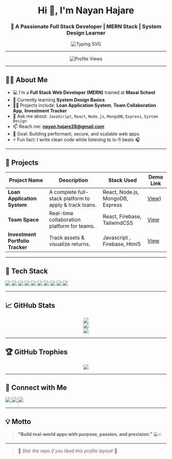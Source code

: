 <h1 align="center">Hi 👋, I'm Nayan Hajare</h1>
<h3 align="center">🚀 A Passionate Full Stack Developer | MERN Stack | System Design Learner</h3>

<p align="center">
  <img src="https://readme-typing-svg.demolab.com?font=Fira+Code&weight=500&size=22&pause=1000&center=true&vCenter=true&width=600&lines=Full+Stack+Developer+%7C+React+%7C+Node.js+%7C+MongoDB;Clean+Code+%7C+System+Design+%7C+Creative+UI+%7C+Problem+Solver" alt="Typing SVG" />
</p>

---

<p align="center">
  <img src="https://komarev.com/ghpvc/?username=nayanhajare&label=Profile%20views&color=0e75b6&style=flat" alt="Profile Views" />
</p>

---

## 🧑‍💻 About Me

- 💻 I’m a **Full Stack Web Developer (MERN)** trained at **Masai School**
- 🌱 Currently learning **System Design Basics**
- 👨‍💻 Projects include: **Loan Application System**, **Team Collaboration App**, **Investment Tracker**
- 💬 Ask me about: `JavaScript`, `React`, `Node.js`, `MongoDB`, `Express`, `System Design`
- 📫 Reach me: **nayan.hajare28@gmail.com**
- 🎯 Goal: Building performant, secure, and scalable web apps
- ⚡ Fun fact: I write clean code while listening to lo-fi beats 🎧

---

## 🚀 Projects

| Project Name                | Description                                             | Stack Used                        | Demo Link |
|----------------------------|---------------------------------------------------------|-----------------------------------|-----------|
| **Loan Application System**| A complete full-stack platform to apply & track loans. | React, Node.js, MongoDB, Express  | [View](https://loan-app-frontend-eight.vercel.app/dashboard)) |
| **Team Space**             | Real-time collaboration platform for teams.             | React, Firebase, TailwindCSS      | [View](https://teamspace12.netlify.app/) |
| **Investment Portfolio Tracker** | Track assets & visualize returns.                 |  Javascript , Firebase, Html5       | [View](https://nayan-investmentportfoliotracker.netlify.app/login.html) |

---

## 🔧 Tech Stack

<p align="left">
  <img src="https://img.shields.io/badge/React-61DAFB?style=for-the-badge&logo=react&logoColor=black" />
  <img src="https://img.shields.io/badge/Node.js-339933?style=for-the-badge&logo=node-dot-js&logoColor=white" />
  <img src="https://img.shields.io/badge/MongoDB-4EA94B?style=for-the-badge&logo=mongodb&logoColor=white" />
  <img src="https://img.shields.io/badge/Express.js-000000?style=for-the-badge&logo=express&logoColor=white" />
  <img src="https://img.shields.io/badge/JavaScript-F7DF1E?style=for-the-badge&logo=javascript&logoColor=black" />
  <img src="https://img.shields.io/badge/HTML5-E34F26?style=for-the-badge&logo=html5&logoColor=white" />
  <img src="https://img.shields.io/badge/CSS3-1572B6?style=for-the-badge&logo=css3&logoColor=white" />
  <img src="https://img.shields.io/badge/TailwindCSS-38B2AC?style=for-the-badge&logo=tailwind-css&logoColor=white" />
  <img src="https://img.shields.io/badge/Postman-FF6C37?style=for-the-badge&logo=postman&logoColor=white" />
  <img src="https://img.shields.io/badge/Firebase-FFCA28?style=for-the-badge&logo=firebase&logoColor=black" />
</p>

---

## 📈 GitHub Stats

<p align="center">
  <img src="https://github-readme-stats.vercel.app/api/top-langs?username=nayanhajare&show_icons=true&locale=en&layout=compact&theme=tokyonight" />
  <br />
  <img src="https://github-readme-stats.vercel.app/api?username=nayanhajare&show_icons=true&locale=en&theme=tokyonight" />
  <br />
  <img src="https://github-readme-streak-stats.herokuapp.com/?user=nayanhajare&theme=tokyonight" />
</p>

---

## 🏆 GitHub Trophies

<p align="center">
  <img src="https://github-profile-trophy.vercel.app/?username=nayanhajare&theme=gruvbox&row=1&column=6" />
</p>

---

## 🔗 Connect with Me

<p align="left">
  <a href="https://linkedin.com/in/nayan-hajare" target="_blank">
    <img src="https://img.shields.io/badge/LinkedIn-%230077B5.svg?&style=for-the-badge&logo=linkedin&logoColor=white"/>
  </a>
  <a href="mailto:nayan.hajare28@gmail.com">
    <img src="https://img.shields.io/badge/Gmail-D14836?style=for-the-badge&logo=gmail&logoColor=white"/>
  </a>
  <a href="https://github.com/nayanhajare" target="_blank">
    <img src="https://img.shields.io/badge/GitHub-%2312100E.svg?style=for-the-badge&logo=github&logoColor=white"/>
  </a>
</p>

---

## 💡 Motto

> **"Build real-world apps with purpose, passion, and precision."** 💻🔥

---

> 🔔 *Star the repo if you liked this profile layout!* 🌟  

